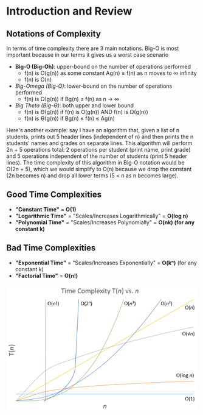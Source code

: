 # Introduction and Review

## Notations of Complexity
In terms of time complexity there are 3 main notations. Big-O is most important because in our terms it gives us a worst case scenario
- **Big-O (Big-Oh)**: upper-bound on the number of operations performed
    - f(n) is O(g(n)) as some constant Ag(n) ≥ f(n) as n moves to ∞ infinity
    - f(n) is O(n)
- *Big-Omega (Big-Ω)*: lower-bound on the number of operations performed
    - f(n) is Ω(g(n)) if Bg(n) ≤ f(n) as n -> ∞
- *Big Theta (Big-ϴ)*: both upper and lower bound
    - f(n) is ϴ(g(n)) if f(n) is O(g(n)) AND f(n) is Ω(g(n))
    - f(n) is ϴ(g(n)) if Bg(n) ≤ f(n) ≤ Ag(n)

Here's another example: say I have an algorithm that, given a list of n students, prints out 5 header lines (independent of n) and then prints the n students' names and grades on separate lines. This algorithm will perform 2n + 5 operations total: 2 operations per student (print name, print grade) and 5 operations independent of the number of students (print 5 header lines). The time complexity of this algorithm in Big-O notation would be O(2n + 5), which we would simplify to O(n) because we drop the constant (2n becomes n) and drop all lower terms (5 < n as n becomes large).

## Good Time Complexities
- **"Constant Time"** = **O(1)**
- **"Logarithmic Time"** = "Scales/Increases Logarithmically" = **O(log n)**
- **"Polynomial Time"** = "Scales/Increases Polynomially" = **O(nk) (for any constant k)**
## Bad Time Complexities
- **"Exponential Time"** = "Scales/Increases Exponentially" = **O(kⁿ)** (for any constant k)
- **"Factorial Time"** = **O(n!)**

![](images/time-complexities.png)